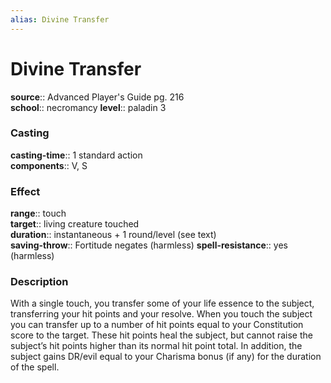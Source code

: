 ```yaml
---
alias: Divine Transfer
---
```


# Divine Transfer 

**source**:: Advanced Player's Guide pg. 216  
**school**:: necromancy
**level**:: paladin 3

### Casting 

**casting-time**:: 1 standard action  
**components**:: V, S

### Effect 

**range**:: touch  
**target**:: living creature touched  
**duration**:: instantaneous + 1 round/level (see text)  
**saving-throw**:: Fortitude negates (harmless)
**spell-resistance**:: yes (harmless)

### Description 

With a single touch, you transfer some of your life essence to the subject, transferring your hit points and your resolve. When you touch the subject you can transfer up to a number of hit points equal to your Constitution score to the target. These hit points heal the subject, but cannot raise the subject’s hit points higher than its normal hit point total. In addition, the subject gains DR/evil equal to your Charisma bonus (if any) for the duration of the spell.

